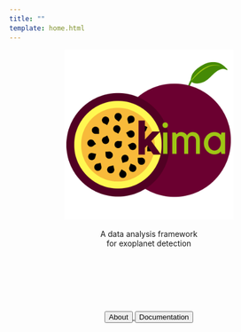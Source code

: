 ```yaml
---
title: ""
template: home.html
---
```


<style>
    /* hide page title */
    .md-typeset h1,
    .md-source-file {
        display: none;
    }
    .hero {
        align-content: center;
        display: flex;
        align-items: center;
        justify-content: center;
        text-align: center;
    }
    .hero img {
        width: 306px;
    }

    .cta-buttons {
        padding-top: 100px;
    }
</style>

<div class="hero">
    <div class="col-lg-4 col-md-6 text-center">
        <div id="element">
          <img src="assets/logo_transparent.png" alt="kima" class="circle-image" />
        </div>
        <!--  -->
        <p class="text-muted wow animated slideInUp" data-wow-delay=".15s">
            A data analysis framework <br /> for exoplanet detection
        </p>
        <!--  -->
        <div class="cta-buttons">
            <a href="about">
                <button class="md-button">About</button>
            </a>
            <a href="docs">
                <button class="md-button md-button--primary">Documentation</button>
            </a>
        </div>
    </div>
</div>
  



